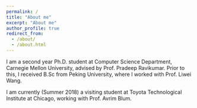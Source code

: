 ```yaml
---
permalink: /
title: "About me"
excerpt: "About me"
author_profile: true
redirect_from: 
  - /about/
  - /about.html
---
```


I am a second year Ph.D. student at Computer Science Department, Carnegie Mellon University, advised by Prof. Pradeep Ravikumar. Prior to this, I received B.Sc from Peking University, where I worked with Prof. Liwei Wang.

I am currently (Summer 2018) a visiting student at Toyota Technological Institute at Chicago, working with Prof. Avrim Blum.